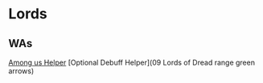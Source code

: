 # Lords

## WAs

[Among us Helper](https://wago.io/dW5U0N3HP/21)
[Optional Debuff Helper](09 Lords of Dread range green arrows)